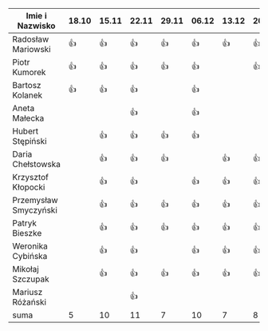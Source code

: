 Imie i Nazwisko  | 18.10 | 15.11 |22.11| 29.11 | 06.12 | 13.12 | 20.12 | 10.01 | 17.01 |
---------------- | ----- | ----- |-----| ----- | ----- | ----- | ----- | ----- | ----- |
Radosław Mariowski | :+1: | :+1: |:+1:| :+1:| :+1: | :+1: | :+1: | :+1: | |
Piotr Kumorek	 | :+1:	| :+1: | :+1: | :+1: | :+1: | | :+1: | :+1: | :+1: |
Bartosz Kolanek	 | :+1:	| :+1: |:+1:| | :+1: | | |:+1: | |
Aneta Małecka	 | 	|  |:+1:| | :+1: | | | :+1:| |
Hubert Stępiński |      |:+1:| :+1:|:+1:|:+1:  | | | :+1:| |
Daria Chełstowska |        | :+1: |:+1:| :+1: | | :+1: | :+1: | | |
Krzysztof Kłopocki |      | :+1: | :+1: | | :+1: | :+1: | :+1: | :+1: | |
Przemysław Smyczyński |      | :+1: |:+1:| :+1: | :+1: | :+1: | :+1: | :+1: | |
Patryk Bieszke |      | :+1: |:+1:| :+1: | :+1: | :+1: | :+1: | :+1: | |
Weronika Cybińska |     | :+1: | :+1: | | :+1: | :+1: | :+1: | :+1: | |
Mikołaj Szczupak  |     | :+1: | :+1: | :+1: | :+1: | :+1: | :+1: | :+1: | :+1: |
Mariusz Różański |     |      | :+1: |  | | | | | |
suma             | 5   | 10 | 11 | 7 | 10 | 7 | 8 | | |
